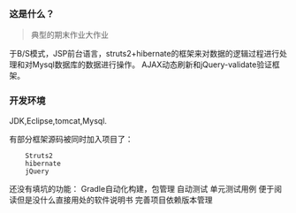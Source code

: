 ### 这是什么？

> 典型的期末作业大作业

于B/S模式，JSP前台语言，struts2+hibernate的框架来对数据的逻辑过程进行处理和对Mysql数据库的数据进行操作。
AJAX动态刷新和jQuery-validate验证框架。

### 开发环境

JDK,Eclipse,tomcat,Mysql.

有部分框架源码被同时加入项目了：
``` nginx
    Struts2
    hibernate
    jQuery
```
还没有填坑的功能：
Gradle自动化构建，包管理
自动测试
单元测试用例
便于阅读但是没什么直接用处的软件说明书
完善项目依赖版本管理













